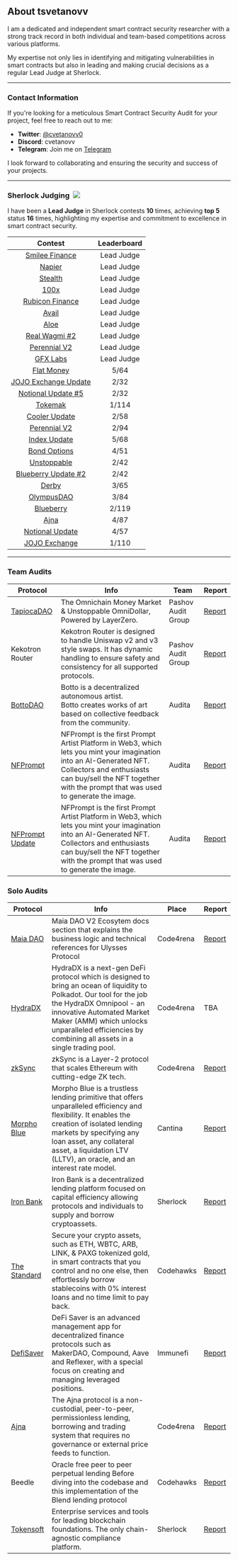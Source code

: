 ## About tsvetanovv

I am a dedicated and independent smart contract security researcher with a strong track record in both individual and team-based competitions across various platforms. 

My expertise not only lies in identifying and mitigating vulnerabilities in smart contracts but also in leading and making crucial decisions as a regular Lead Judge at Sherlock.
***
### Contact Information

If you're looking for a meticulous Smart Contract Security Audit for your project, feel free to reach out to me:

- **Twitter**: [@cvetanovv0](https://twitter.com/cvetanovv0)
- **Discord**: cvetanovv
- **Telegram**: Join me on [Telegram](https://t.me/tsvetanovv)

I look forward to collaborating and ensuring the security and success of your projects.
***
### Sherlock Judging  [![](https://camo.githubusercontent.com/29974447ca620209133975b23b55238607d44320a1e7a7fb66f63cdd1e9ccbd1/68747470733a2f2f6175646974732e736865726c6f636b2e78797a2f5f6e6578742f7374617469632f6d656469612f736865726c6f636b5f6c6f676f2e62663531396339652e737667)](https://camo.githubusercontent.com/29974447ca620209133975b23b55238607d44320a1e7a7fb66f63cdd1e9ccbd1/68747470733a2f2f6175646974732e736865726c6f636b2e78797a2f5f6e6578742f7374617469632f6d656469612f736865726c6f636b5f6c6f676f2e62663531396339652e737667)

I have been a **Lead Judge** in Sherlock contests **10** times, achieving **top 5** status **16** times, highlighting my expertise and commitment to excellence in smart contract security.

|                                       Contest                                        | Leaderboard |
| :----------------------------------------------------------------------------------: | :---------: |
|              [Smilee Finance](https://audits.sherlock.xyz/contests/180)              | Lead Judge  |
|                  [Napier](https://audits.sherlock.xyz/contests/171)                  | Lead Judge  |
|                 [Stealth](https://audits.sherlock.xyz/contests/201)                  | Lead Judge  |
|                   [100x](https://audits.sherlock.xyz/contests/153)                   | Lead Judge  |
|             [Rubicon Finance](https://audits.sherlock.xyz/contests/184)              | Lead Judge  |
|                  [Avail](https://audits.sherlock.xyz/contests/146)                   | Lead Judge  |
|                   [Aloe](https://audits.sherlock.xyz/contests/120)                   | Lead Judge  |
|              [Real Wagmi #2](https://audits.sherlock.xyz/contests/118)               | Lead Judge  |
|               [Perennial V2](https://audits.sherlock.xyz/contests/123)               | Lead Judge  |
|                 [GFX Labs](https://audits.sherlock.xyz/contests/97)                  | Lead Judge  |
|      [Flat Money](https://audits.sherlock.xyz/contests/132/judging-leaderboard)      |    5/64     |
| [JOJO Exchange Update](https://audits.sherlock.xyz/contests/136/judging-leaderboard) |    2/32     |
|  [Notional Update #5](https://audits.sherlock.xyz/contests/142/judging-leaderboard)  |    2/32     |
|       [Tokemak](https://audits.sherlock.xyz/contests/101/judging-leaderboard)        |    1/114    |
|                                  [Cooler Update]()                                   |    2/58     |
|     [Perennial V2](https://audits.sherlock.xyz/contests/106/judging-leaderboard)     |    2/94     |
|     [Index Update](https://audits.sherlock.xyz/contests/91/judging-leaderboard)      |    5/68     |
|     [Bond Options](https://audits.sherlock.xyz/contests/99/judging-leaderboard)      |    4/51     |
|      [Unstoppable](https://audits.sherlock.xyz/contests/95/judging-leaderboard)      |    2/42     |
|  [Blueberry Update #2](https://audits.sherlock.xyz/contests/77/judging-leaderboard)  |    2/42     |
|                   [Derby](https://audits.sherlock.xyz/contests/13)                   |    3/65     |
|                [OlympusDAO](https://audits.sherlock.xyz/contests/50)                 |    3/84     |
|                 [Blueberry](https://audits.sherlock.xyz/contests/41)                 |    2/119    |
|                   [Ajna](https://audits.sherlock.xyz/contests/32)                    |    4/87     |
|              [Notional Update](https://audits.sherlock.xyz/contests/31)              |    4/57     |
|     [JOJO Exchange](https://audits.sherlock.xyz/contests/70/judging-leaderboard)     |    1/110    |
***

### Team Audits

| Protocol                                | Info                                                                                                                                                                                                                               | Team               | Report                                                                                                   |
| --------------------------------------- | ---------------------------------------------------------------------------------------------------------------------------------------------------------------------------------------------------------------------------------- | ------------------ | -------------------------------------------------------------------------------------------------------- |
| [TapiocaDAO](https://www.tapioca.xyz/)  | The Omnichain Money Market & Unstoppable OmniDollar, Powered by LayerZero.                                                                                                                                                         | Pashov Audit Group | [Report](https://github.com/cvetanovv/Audits/blob/main/Team/TapiocaDAO-security-review-report.pdf)       |
| Kekotron Router                         | Kekotron Router is designed to handle Uniswap v2 and v3 style swaps. It has dynamic handling to ensure safety and consistency for all supported protocols.                                                                         | Pashov Audit Group | [Report](https://github.com/cvetanovv/Audits/blob/main/Team/Kekotron-security-review.pdf)                |
| [BottoDAO](https://www.botto.com/)      | Botto is a decentralized autonomous artist.<br>Botto creates works of art based on collective feedback from the community.                                                                                                         | Audita             | [Report](https://github.com/cvetanovv/Audits/blob/main/Team/BottoDAO_SecurityReview_Audita.pdf)          |
| [NFPrompt](https://nfprompt.io/)        | NFPrompt is the first Prompt Artist Platform in Web3, which lets you mint your imagination into an AI-Generated NFT. Collectors and enthusiasts can buy/sell the NFT together with the prompt that was used to generate the image. | Audita             | [Report](https://github.com/cvetanovv/Audits/blob/main/Team/NFPrompt_SecurityAudit.pdf)                  |
| [NFPrompt Update](https://nfprompt.io/) | NFPrompt is the first Prompt Artist Platform in Web3, which lets you mint your imagination into an AI-Generated NFT. Collectors and enthusiasts can buy/sell the NFT together with the prompt that was used to generate the image. | Audita             | [Report](https://github.com/cvetanovv/Audits/blob/main/Team/NFPrompt_SecurityAudit_FinalAuditReport.pdf) |


### Solo Audits

| Protocol                                    | Info                                                                                                                                                                                                                                                                               | Place     | Report                                                                         |
| ------------------------------------------- | ---------------------------------------------------------------------------------------------------------------------------------------------------------------------------------------------------------------------------------------------------------------------------------- | --------- | ------------------------------------------------------------------------------ |
| [Maia DAO](https://maiadao.io/#/stake)      | Maia DAO V2 Ecosytem docs section that explains the business logic and technical references for Ulysses Protocol                                                                                                                                                                   | Code4rena | [Report](https://github.com/cvetanovv/Audits/blob/main/Solo/MaiaDao.md)        |
| [HydraDX](https://hydradx.io/)              | HydraDX is a next-gen DeFi protocol which is designed to bring an ocean of liquidity to Polkadot. Our tool for the job the HydraDX Omnipool - an innovative Automated Market Maker (AMM) which unlocks unparalleled efficiencies by combining all assets in a single trading pool. | Code4rena | TBA                                                                            |
| [zkSync](https://zksync.io/)                | zkSync is a Layer-2 protocol that scales Ethereum with cutting-edge ZK tech.                                                                                                                                                                                                       | Code4rena | [Report](https://github.com/cvetanovv/Audits/blob/main/Solo/zkSync.md)         |
| [Morpho Blue](https://morpho.org/)          | Morpho Blue is a trustless lending primitive that offers unparalleled efficiency and flexibility. It enables the creation of isolated lending markets by specifying any loan asset, any collateral asset, a liquidation LTV (LLTV), an oracle, and an interest rate model.         | Cantina   | [Report](https://github.com/cvetanovv/Audits/blob/main/Solo/Morpho.md)         |
| [Iron Bank](https://ib.xyz/)                | Iron Bank is a decentralized lending platform focused on capital efficiency allowing protocols and individuals to supply and borrow cryptoassets.                                                                                                                                  | Sherlock  | [Report](https://github.com/cvetanovv/Audits/blob/main/Solo/Iron%20Bank.md)    |
| [The Standard](https://www.thestandard.io/) | Secure your crypto assets, such as ETH, WBTC, ARB, LINK, & PAXG tokenized gold, in smart contracts that you control and no one else, then effortlessly borrow stablecoins with 0% interest loans and no time limit to pay back.                                                    | Codehawks | [Report](https://github.com/cvetanovv/Audits/blob/main/Solo/The%20Standart.md) |
| [DefiSaver](https://defisaver.com/)         | DeFi Saver is an advanced management app for decentralized finance protocols such as MakerDAO, Compound, Aave and Reflexer, with a special focus on creating and managing leveraged positions.                                                                                     | Immunefi  | [Report](https://github.com/cvetanovv/Audits/blob/main/Solo/DefiSaver.md)      |
| [Ajna](https://www.ajna.finance/)           | The Ajna protocol is a non-custodial, peer-to-peer, permissionless lending, borrowing and trading system that requires no governance or external price feeds to function.                                                                                                          | Code4rena | [Report](https://github.com/cvetanovv/Audits/blob/main/Solo/Ajna.md)           |
| Beedle                                      | Oracle free peer to peer perpetual lending Before diving into the codebase and this implementation of the Blend lending protocol                                                                                                                                                   | Codehawks | [Report](https://github.com/cvetanovv/Audits/blob/main/Solo/Beedle.md)         |
| [Tokensoft]()                               | Enterprise services and tools for leading blockchain foundations. The only chain-agnostic compliance platform.                                                                                                                                                                     | Sherlock  | [Report](https://github.com/cvetanovv/Audits/blob/main/Solo/Tokensoft.md)      |

